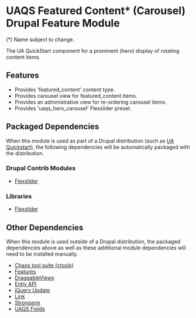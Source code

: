 # UAQS Featured Content* (Carousel) Drupal Feature Module

(*) Name subject to change.

The UA QuickStart component for a prominent (hero) display of rotating content items.

## Features

- Provides 'featured_content' content type.
- Provides carousel view for featured_content items.
- Provides an administrative view for re-ordering carousel items.
- Provides 'uaqs_hero_carousel' Flexslider preset.

## Packaged Dependencies

When this module is used as part of a Drupal distribution (such as [UA Quickstart](https://bitbucket.org/ua_drupal/ua_quickstart)), the following dependencies will be automatically packaged with the distribution.

### Drupal Contrib Modules

- [Flexslider](https://www.drupal.org/project/flexslider)

### Libraries

- [Flexslider](http://www.woothemes.com/flexslider/)

## Other Dependencies
When this module is used outside of a Drupal distribution, the packaged dependencies above as well as these additional module dependencies will need to be installed manually.

- [Chaos tool suite (ctools)](https://www.drupal.org/project/ctools)
- [Features](https://www.drupal.org/project/features)
- [DraggableViews](https://www.drupal.org/project/draggableviews)
- [Entiy API](https://www.drupal.org/project/entity)
- [jQuery Update](https://www.drupal.org/project/jquery_update)
- [Link](https://www.drupal.org/project/link)
- [Strongarm](https://www.drupal.org/project/strongarm)
- [UAQS Fields](https://bitbucket.org/ua_drupal/uaqs_fields)
